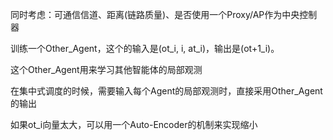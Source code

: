 同时考虑：可通信信道、距离(链路质量)、是否使用一个Proxy/AP作为中央控制器


训练一个Other_Agent，这个的输入是(ot_i, i, at_i)，输出是(ot+1_i)。

这个Other_Agent用来学习其他智能体的局部观测

在集中式调度的时候，需要输入每个Agent的局部观测时，直接采用Other_Agent的输出


如果ot_i向量太大，可以用一个Auto-Encoder的机制来实现缩小